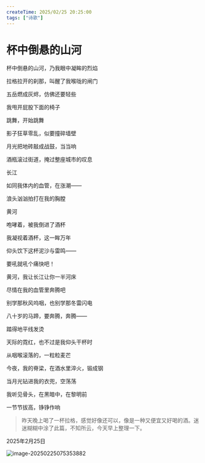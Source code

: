 ```yaml
---
createTime: 2025/02/25 20:25:00
tags: ["诗歌"]
---
```

# 杯中倒悬的山河

杯中倒悬的山河，乃我眼中凝眸的烈焰

拉格拉开的刹那，叫醒了我喉咙的闸门



五岳燃成灰烬，仿佛还要轻些

我甩开屁股下面的椅子

跳舞，开始跳舞



影子狂草零乱，似要撞碎墙壁

月光把地砖敲成战鼓，当当响

酒瓶滚过街道，掩过整座城市的叹息



长江

如同我体内的血管，在涨潮——

浪头汹汹拍打在我的胸膛



黄河

咆哮着，被我倒进了酒杯

我凝视着酒杯，这一眸万年

仰头饮下这杯泥沙与雷鸣——



要吼就吼个痛快吧！

黄河，我让长江让你一半河床

尽情在我的血管里奔腾吧



别学那秋风呜咽，也别学那冬雷闪电

八十岁的马蹄，要奔腾，奔腾——

踏得地平线发烫

天际的霓红，也不过是我仰头干杯时

从咽喉滚落的，一粒粒麦芒



今夜，我的脊梁，在酒水里淬火，锻成钢

当月光钻进我的衣兜，空荡荡

我听见骨头，在黑暗中，在黎明前

一节节拔高，铮铮作响




> 昨天晚上喝了一杯拉格，感觉好像还可以，像是一种又便宜又好喝的酒。迷迷糊糊中涂了此篇，不知所云，今天早上整理一下。



2025年2月25日



![image-20250225075353882](assets/image-20250225075353882.png)
